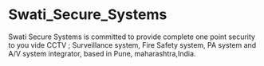 # Swati_Secure_Systems
Swati Secure Systems is committed to provide complete one point security to you vide CCTV ;
Surveillance system, Fire Safety system, PA system and A/V system integrator, based in Pune, maharashtra,India.
